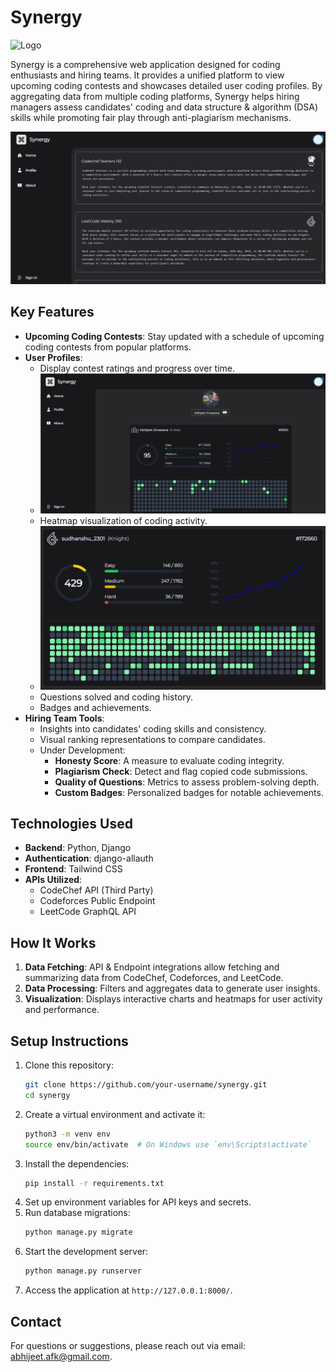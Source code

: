 # Synergy
![Logo](https://github.com/user-attachments/assets/8e956e4a-ff52-4d14-a151-dac698a5babc)

Synergy is a comprehensive web application designed for coding enthusiasts and hiring teams. It provides a unified platform to view upcoming coding contests and showcases detailed user coding profiles. By aggregating data from multiple coding platforms, Synergy helps hiring managers assess candidates' coding and data structure & algorithm (DSA) skills while promoting fair play through anti-plagiarism mechanisms.

![Home](assets/home.png)

## Key Features

- **Upcoming Coding Contests**: Stay updated with a schedule of upcoming coding contests from popular platforms.
- **User Profiles**:
  - Display contest ratings and progress over time.
  - ![Profile](assets/profile.png)
  - Heatmap visualization of coding activity.
  - ![Heatmap](assets/heatmap.png)
  - Questions solved and coding history.
  - Badges and achievements.
- **Hiring Team Tools**:
  - Insights into candidates' coding skills and consistency.
  - Visual ranking representations to compare candidates.
  - Under Development:
    - **Honesty Score**: A measure to evaluate coding integrity.
    - **Plagiarism Check**: Detect and flag copied code submissions.
    - **Quality of Questions**: Metrics to assess problem-solving depth.
    - **Custom Badges**: Personalized badges for notable achievements.

## Technologies Used

- **Backend**: Python, Django
- **Authentication**: django-allauth
- **Frontend**: Tailwind CSS
- **APIs Utilized**:
  - CodeChef API (Third Party)
  - Codeforces Public Endpoint
  - LeetCode GraphQL API

## How It Works

1. **Data Fetching**: API & Endpoint integrations allow fetching and summarizing data from CodeChef, Codeforces, and LeetCode.
2. **Data Processing**: Filters and aggregates data to generate user insights.
3. **Visualization**: Displays interactive charts and heatmaps for user activity and performance.

## Setup Instructions

1. Clone this repository:
   ```bash
   git clone https://github.com/your-username/synergy.git
   cd synergy
   ```
2. Create a virtual environment and activate it:
   ```bash
   python3 -m venv env
   source env/bin/activate  # On Windows use `env\Scripts\activate`
   ```
3. Install the dependencies:
   ```bash
   pip install -r requirements.txt
   ```
4. Set up environment variables for API keys and secrets.
5. Run database migrations:
   ```bash
   python manage.py migrate
   ```
6. Start the development server:
   ```bash
   python manage.py runserver
   ```
7. Access the application at `http://127.0.0.1:8000/`.


## Contact

For questions or suggestions, please reach out via email: abhijeet.afk@gmail.com.

